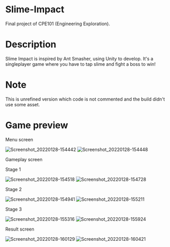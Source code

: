 # Slime-Impact
Final project of CPE101 (Engineering Exploration).

# Description
Slime Impact is inspired by Ant Smasher, using Unity to develop. It's a singleplayer game where you have to tap slime and fight a boss to win!

# Note
This is unrefined version which code is not commented and the build didn't use some asset.

# Game preview

Menu screen

![Screenshot_20220128-154442](https://user-images.githubusercontent.com/90752003/151523470-81e844ae-7dc2-449c-8709-b02f41c159f9.png)
![Screenshot_20220128-154448](https://user-images.githubusercontent.com/90752003/151523527-bdd6fcd9-1e87-4f7e-933b-4d19c44cc8a8.png)

Gameplay screen

Stage 1

![Screenshot_20220128-154518](https://user-images.githubusercontent.com/90752003/151523612-86c7b51f-dcaf-42ec-9cd7-1f0d6269f216.png)
![Screenshot_20220128-154728](https://user-images.githubusercontent.com/90752003/151523621-fc41141c-4ee3-4330-bf6f-639100ce77e0.png)

Stage 2

![Screenshot_20220128-154941](https://user-images.githubusercontent.com/90752003/151523659-39e19f0d-8714-4235-8c44-c9cf1ff15d93.png)
![Screenshot_20220128-155211](https://user-images.githubusercontent.com/90752003/151523687-89dcc44a-6f17-403e-8b16-0742fc2fd190.png)

Stage 3

![Screenshot_20220128-155316](https://user-images.githubusercontent.com/90752003/151523739-cccd1608-d42b-4228-befb-93bb4087fc5a.png)
![Screenshot_20220128-155924](https://user-images.githubusercontent.com/90752003/151523769-f4375db0-1d21-4f47-bc88-15456e9555aa.png)

Result screen

![Screenshot_20220128-160129](https://user-images.githubusercontent.com/90752003/151523809-6d47a718-e533-4e7f-94c4-0d1b9f80ca39.png)
![Screenshot_20220128-160421](https://user-images.githubusercontent.com/90752003/151523820-215181c1-ff57-4b5a-a8bd-a7a4f7d2cdc4.png)
